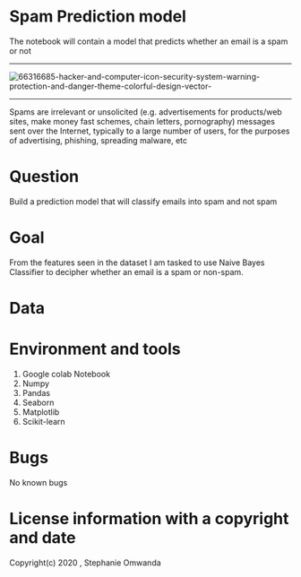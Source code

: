 # Spam Prediction model
The notebook will contain a model that predicts whether an email is a spam or not
**************************************************************************************************************************
![66316685-hacker-and-computer-icon-security-system-warning-protection-and-danger-theme-colorful-design-vector-](https://user-images.githubusercontent.com/56550310/74103084-3a91e080-4b5a-11ea-9940-4237039d8fe7.jpg)
**************************************************************************************************************************
Spams are irrelevant or unsolicited (e.g. advertisements for products/web sites, make money fast schemes, chain letters, pornography) messages sent over the Internet, typically to a large number of users, for the purposes of advertising, phishing, spreading malware, etc

# Question
Build a prediction model that will classify emails into spam and not spam

# Goal

From the features seen in the dataset I am tasked to use Naive Bayes Classifier to decipher whether an email is a spam or non-spam.

# Data

# Environment and tools

1. Google colab Notebook
2. Numpy
3. Pandas
4. Seaborn
5. Matplotlib
6. Scikit-learn

# Bugs  
No known bugs 

# License information with a copyright and date 

Copyright(c) 2020 , Stephanie Omwanda
